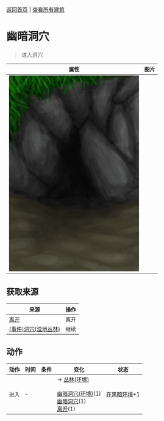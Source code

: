 [返回首页](index.md)   |  [查看所有建筑](building.md)
# 幽暗洞穴  
> 进入洞穴  
  
  属性  |   图片   
 ----  |  ----:   
   |  ![](Sprite/DarkCaveEntrance.png)   
  
## 获取来源  
来源  |  操作  
----  |  ----  
[离开](DarkCaveExit.md)  |  离开  
[(事件)洞穴(湿地丛林)](Event_CaveDarkFound.md)  |  继续  
## 动作  
动作  |  时间  |  条件  |  变化  |  状态  
----  |  ----  |  ----  |  ----  |  ----  
进入  |  -  |    |  → [丛林(环境)](Env_Jungle.md)<br><br>[幽暗洞穴(环境)](Env_CaveDark.md)(1)<br>[幽暗洞穴](DarkCave.md)(1)<br>[离开](DarkCaveExit.md)(1)  |  [在黑暗环境](InDarkPlace.md)+1  
